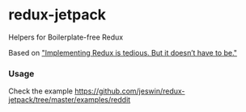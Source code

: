 # redux-jetpack
Helpers for Boilerplate-free Redux

Based on ["Implementing Redux is tedious. But it doesn’t have to be."](https://medium.com/@jeswin/implementing-redux-is-tedious-but-it-doesnt-have-to-be-33702a1fb1dd)

### Usage
Check the example https://github.com/jeswin/redux-jetpack/tree/master/examples/reddit
